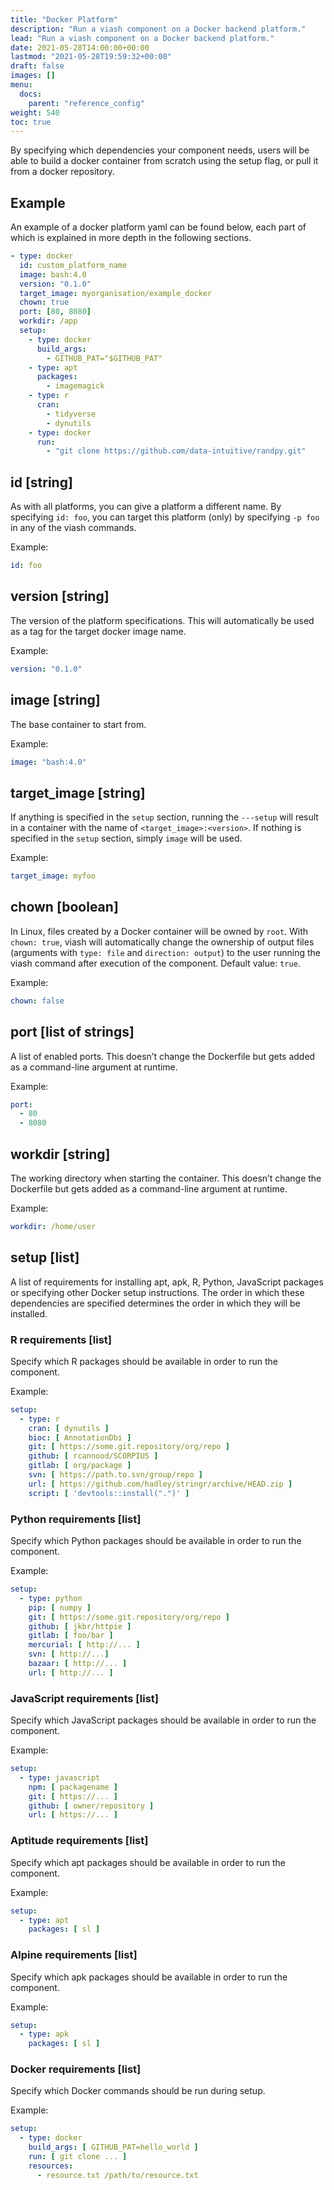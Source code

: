 ```yaml
---
title: "Docker Platform"
description: "Run a viash component on a Docker backend platform."
lead: "Run a viash component on a Docker backend platform."
date: 2021-05-28T14:00:00+00:00
lastmod: "2021-05-28T19:59:32+00:00"
draft: false
images: []
menu:
  docs:
    parent: "reference_config"
weight: 540
toc: true
---
```




By specifying which dependencies your component needs, users will be
able to build a docker container from scratch using the setup flag, or
pull it from a docker repository.

## Example

An example of a docker platform yaml can be found below, each part of
which is explained in more depth in the following sections.

``` yaml
- type: docker
  id: custom_platform_name
  image: bash:4.0
  version: "0.1.0"
  target_image: myorganisation/example_docker
  chown: true
  port: [80, 8080]
  workdir: /app
  setup:
    - type: docker
      build_args: 
        - GITHUB_PAT="$GITHUB_PAT"
    - type: apt
      packages:
        - imagemagick
    - type: r
      cran:
        - tidyverse
        - dynutils
    - type: docker
      run: 
        - "git clone https://github.com/data-intuitive/randpy.git"
```

## id \[string\]

As with all platforms, you can give a platform a different name. By
specifying `id: foo`, you can target this platform (only) by specifying
`-p foo` in any of the viash commands.

Example:

``` yaml
id: foo
```

## version \[string\]

The version of the platform specifications. This will automatically be
used as a tag for the target docker image name.

Example:

``` yaml
version: "0.1.0"
```

## image \[string\]

The base container to start from.

Example:

``` yaml
image: "bash:4.0"
```

## target\_image \[string\]

If anything is specified in the `setup` section, running the `---setup`
will result in a container with the name of `<target_image>:<version>`.
If nothing is specified in the `setup` section, simply `image` will be
used.

Example:

``` yaml
target_image: myfoo
```

## chown \[boolean\]

In Linux, files created by a Docker container will be owned by `root`.
With `chown: true`, viash will automatically change the ownership of
output files (arguments with `type: file` and `direction: output`) to
the user running the viash command after execution of the component.
Default value: `true`.

Example:

``` yaml
chown: false
```

## port \[list of strings\]

A list of enabled ports. This doesn’t change the Dockerfile but gets
added as a command-line argument at runtime.

Example:

``` yaml
port:
  - 80
  - 8080
```

## workdir \[string\]

The working directory when starting the container. This doesn’t change
the Dockerfile but gets added as a command-line argument at runtime.

Example:

``` yaml
workdir: /home/user
```

## setup \[list\]

A list of requirements for installing apt, apk, R, Python, JavaScript
packages or specifying other Docker setup instructions. The order in
which these dependencies are specified determines the order in which
they will be installed.

### R requirements \[list\]

Specify which R packages should be available in order to run the
component.

Example:

``` yaml
setup: 
  - type: r
    cran: [ dynutils ]
    bioc: [ AnnotationDbi ]
    git: [ https://some.git.repository/org/repo ]
    github: [ rcannood/SCORPIUS ]
    gitlab: [ org/package ]
    svn: [ https://path.to.svn/group/repo ]
    url: [ https://github.com/hadley/stringr/archive/HEAD.zip ]
    script: [ 'devtools::install(".")' ]
```

### Python requirements \[list\]

Specify which Python packages should be available in order to run the
component.

Example:

``` yaml
setup:
  - type: python
    pip: [ numpy ]
    git: [ https://some.git.repository/org/repo ]
    github: [ jkbr/httpie ]
    gitlab: [ foo/bar ]
    mercurial: [ http://... ]
    svn: [ http://...]
    bazaar: [ http://... ]
    url: [ http://... ]
```

### JavaScript requirements \[list\]

Specify which JavaScript packages should be available in order to run
the component.

Example:

``` yaml
setup:
  - type: javascript
    npm: [ packagename ]
    git: [ https://... ]
    github: [ owner/repository ]
    url: [ https://... ]
```

### Aptitude requirements \[list\]

Specify which apt packages should be available in order to run the
component.

Example:

``` yaml
setup:
  - type: apt
    packages: [ sl ]
```

### Alpine requirements \[list\]

Specify which apk packages should be available in order to run the
component.

Example:

``` yaml
setup:
  - type: apk
    packages: [ sl ]
```

### Docker requirements \[list\]

Specify which Docker commands should be run during setup.

Example:

``` yaml
setup:
  - type: docker
    build_args: [ GITHUB_PAT=hello_world ]
    run: [ git clone ... ]
    resources: 
      - resource.txt /path/to/resource.txt
```
